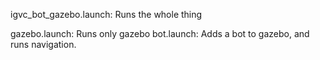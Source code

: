 igvc_bot_gazebo.launch: Runs the whole thing

gazebo.launch: Runs only gazebo
bot.launch: Adds a bot to gazebo, and runs navigation.